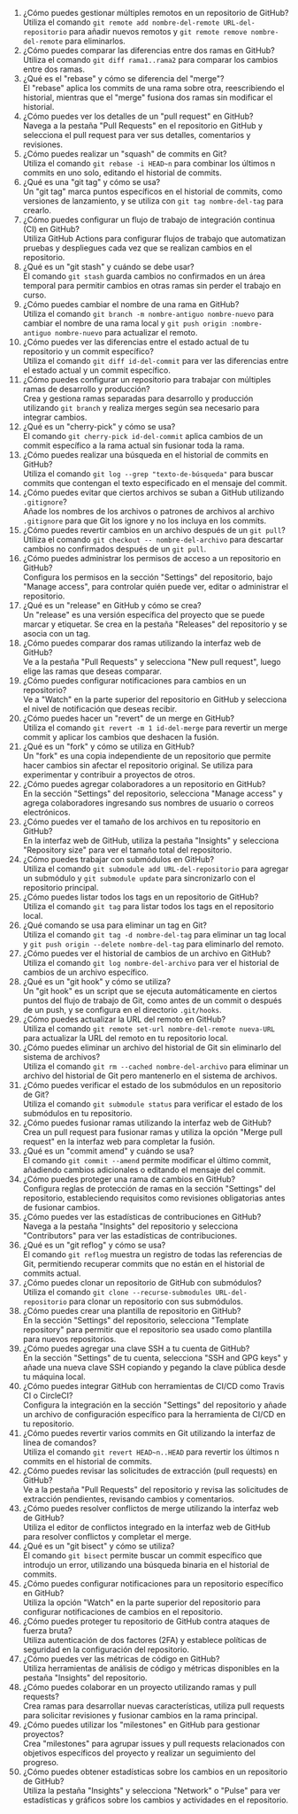 1) ¿Cómo puedes gestionar múltiples remotos en un repositorio de GitHub?  
    Utiliza el comando `git remote add nombre-del-remote URL-del-repositorio` para añadir nuevos remotos y `git remote remove nombre-del-remote` para eliminarlos.
2) ¿Cómo puedes comparar las diferencias entre dos ramas en GitHub?  
    Utiliza el comando `git diff rama1..rama2` para comparar los cambios entre dos ramas.
3) ¿Qué es el "rebase" y cómo se diferencia del "merge"?  
    El "rebase" aplica los commits de una rama sobre otra, reescribiendo el historial, mientras que el "merge" fusiona dos ramas sin modificar el historial.
4) ¿Cómo puedes ver los detalles de un "pull request" en GitHub?  
    Navega a la pestaña "Pull Requests" en el repositorio en GitHub y selecciona el pull request para ver sus detalles, comentarios y revisiones.
5) ¿Cómo puedes realizar un "squash" de commits en Git?  
    Utiliza el comando `git rebase -i HEAD~n` para combinar los últimos n commits en uno solo, editando el historial de commits.
6) ¿Qué es una "git tag" y cómo se usa?  
    Un "git tag" marca puntos específicos en el historial de commits, como versiones de lanzamiento, y se utiliza con `git tag nombre-del-tag` para crearlo.
7) ¿Cómo puedes configurar un flujo de trabajo de integración continua (CI) en GitHub?  
    Utiliza GitHub Actions para configurar flujos de trabajo que automatizan pruebas y despliegues cada vez que se realizan cambios en el repositorio.
8) ¿Qué es un "git stash" y cuándo se debe usar?  
    El comando `git stash` guarda cambios no confirmados en un área temporal para permitir cambios en otras ramas sin perder el trabajo en curso.
9) ¿Cómo puedes cambiar el nombre de una rama en GitHub?  
    Utiliza el comando `git branch -m nombre-antiguo nombre-nuevo` para cambiar el nombre de una rama local y `git push origin :nombre-antiguo nombre-nuevo` para actualizar el remoto.
10) ¿Cómo puedes ver las diferencias entre el estado actual de tu repositorio y un commit específico?  
    Utiliza el comando `git diff id-del-commit` para ver las diferencias entre el estado actual y un commit específico.
11) ¿Cómo puedes configurar un repositorio para trabajar con múltiples ramas de desarrollo y producción?  
    Crea y gestiona ramas separadas para desarrollo y producción utilizando `git branch` y realiza merges según sea necesario para integrar cambios.
12) ¿Qué es un "cherry-pick" y cómo se usa?  
    El comando `git cherry-pick id-del-commit` aplica cambios de un commit específico a la rama actual sin fusionar toda la rama.
13) ¿Cómo puedes realizar una búsqueda en el historial de commits en GitHub?  
    Utiliza el comando `git log --grep "texto-de-búsqueda"` para buscar commits que contengan el texto especificado en el mensaje del commit.
14) ¿Cómo puedes evitar que ciertos archivos se suban a GitHub utilizando `.gitignore`?  
    Añade los nombres de los archivos o patrones de archivos al archivo `.gitignore` para que Git los ignore y no los incluya en los commits.
15) ¿Cómo puedes revertir cambios en un archivo después de un `git pull`?  
    Utiliza el comando `git checkout -- nombre-del-archivo` para descartar cambios no confirmados después de un `git pull`.
16) ¿Cómo puedes administrar los permisos de acceso a un repositorio en GitHub?  
    Configura los permisos en la sección "Settings" del repositorio, bajo "Manage access", para controlar quién puede ver, editar o administrar el repositorio.
17) ¿Qué es un "release" en GitHub y cómo se crea?  
    Un "release" es una versión específica del proyecto que se puede marcar y etiquetar. Se crea en la pestaña "Releases" del repositorio y se asocia con un tag.
18) ¿Cómo puedes comparar dos ramas utilizando la interfaz web de GitHub?  
    Ve a la pestaña "Pull Requests" y selecciona "New pull request", luego elige las ramas que deseas comparar.
19) ¿Cómo puedes configurar notificaciones para cambios en un repositorio?  
    Ve a "Watch" en la parte superior del repositorio en GitHub y selecciona el nivel de notificación que deseas recibir.
20) ¿Cómo puedes hacer un "revert" de un merge en GitHub?  
    Utiliza el comando `git revert -m 1 id-del-merge` para revertir un merge commit y aplicar los cambios que deshacen la fusión.
21) ¿Qué es un "fork" y cómo se utiliza en GitHub?  
    Un "fork" es una copia independiente de un repositorio que permite hacer cambios sin afectar el repositorio original. Se utiliza para experimentar y contribuir a proyectos de otros.
22) ¿Cómo puedes agregar colaboradores a un repositorio en GitHub?  
    En la sección "Settings" del repositorio, selecciona "Manage access" y agrega colaboradores ingresando sus nombres de usuario o correos electrónicos.
23) ¿Cómo puedes ver el tamaño de los archivos en tu repositorio en GitHub?  
    En la interfaz web de GitHub, utiliza la pestaña "Insights" y selecciona "Repository size" para ver el tamaño total del repositorio.
24) ¿Cómo puedes trabajar con submódulos en GitHub?  
    Utiliza el comando `git submodule add URL-del-repositorio` para agregar un submódulo y `git submodule update` para sincronizarlo con el repositorio principal.
25) ¿Cómo puedes listar todos los tags en un repositorio de GitHub?  
    Utiliza el comando `git tag` para listar todos los tags en el repositorio local.
26) ¿Qué comando se usa para eliminar un tag en Git?  
    Utiliza el comando `git tag -d nombre-del-tag` para eliminar un tag local y `git push origin --delete nombre-del-tag` para eliminarlo del remoto.
27) ¿Cómo puedes ver el historial de cambios de un archivo en GitHub?  
    Utiliza el comando `git log nombre-del-archivo` para ver el historial de cambios de un archivo específico.
28) ¿Qué es un "git hook" y cómo se utiliza?  
    Un "git hook" es un script que se ejecuta automáticamente en ciertos puntos del flujo de trabajo de Git, como antes de un commit o después de un push, y se configura en el directorio `.git/hooks`.
29) ¿Cómo puedes actualizar la URL del remoto en GitHub?  
    Utiliza el comando `git remote set-url nombre-del-remote nueva-URL` para actualizar la URL del remoto en tu repositorio local.
30) ¿Cómo puedes eliminar un archivo del historial de Git sin eliminarlo del sistema de archivos?  
    Utiliza el comando `git rm --cached nombre-del-archivo` para eliminar un archivo del historial de Git pero mantenerlo en el sistema de archivos.
31) ¿Cómo puedes verificar el estado de los submódulos en un repositorio de Git?  
    Utiliza el comando `git submodule status` para verificar el estado de los submódulos en tu repositorio.
32) ¿Cómo puedes fusionar ramas utilizando la interfaz web de GitHub?  
    Crea un pull request para fusionar ramas y utiliza la opción "Merge pull request" en la interfaz web para completar la fusión.
33) ¿Qué es un "commit amend" y cuándo se usa?  
    El comando `git commit --amend` permite modificar el último commit, añadiendo cambios adicionales o editando el mensaje del commit.
34) ¿Cómo puedes proteger una rama de cambios en GitHub?  
    Configura reglas de protección de ramas en la sección "Settings" del repositorio, estableciendo requisitos como revisiones obligatorias antes de fusionar cambios.
35) ¿Cómo puedes ver las estadísticas de contribuciones en GitHub?  
    Navega a la pestaña "Insights" del repositorio y selecciona "Contributors" para ver las estadísticas de contribuciones.
36) ¿Qué es un "git reflog" y cómo se usa?  
    El comando `git reflog` muestra un registro de todas las referencias de Git, permitiendo recuperar commits que no están en el historial de commits actual.
37) ¿Cómo puedes clonar un repositorio de GitHub con submódulos?  
    Utiliza el comando `git clone --recurse-submodules URL-del-repositorio` para clonar un repositorio con sus submódulos.
38) ¿Cómo puedes crear una plantilla de repositorio en GitHub?  
    En la sección "Settings" del repositorio, selecciona "Template repository" para permitir que el repositorio sea usado como plantilla para nuevos repositorios.
39) ¿Cómo puedes agregar una clave SSH a tu cuenta de GitHub?  
    En la sección "Settings" de tu cuenta, selecciona "SSH and GPG keys" y añade una nueva clave SSH copiando y pegando la clave pública desde tu máquina local.
40) ¿Cómo puedes integrar GitHub con herramientas de CI/CD como Travis CI o CircleCI?  
    Configura la integración en la sección "Settings" del repositorio y añade un archivo de configuración específico para la herramienta de CI/CD en tu repositorio.
41) ¿Cómo puedes revertir varios commits en Git utilizando la interfaz de línea de comandos?  
    Utiliza el comando `git revert HEAD~n..HEAD` para revertir los últimos n commits en el historial de commits.
42) ¿Cómo puedes revisar las solicitudes de extracción (pull requests) en GitHub?  
    Ve a la pestaña "Pull Requests" del repositorio y revisa las solicitudes de extracción pendientes, revisando cambios y comentarios.
43) ¿Cómo puedes resolver conflictos de merge utilizando la interfaz web de GitHub?  
    Utiliza el editor de conflictos integrado en la interfaz web de GitHub para resolver conflictos y completar el merge.
44) ¿Qué es un "git bisect" y cómo se utiliza?  
    El comando `git bisect` permite buscar un commit específico que introdujo un error, utilizando una búsqueda binaria en el historial de commits.
45) ¿Cómo puedes configurar notificaciones para un repositorio específico en GitHub?  
    Utiliza la opción "Watch" en la parte superior del repositorio para configurar notificaciones de cambios en el repositorio.
46) ¿Cómo puedes proteger tu repositorio de GitHub contra ataques de fuerza bruta?  
    Utiliza autenticación de dos factores (2FA) y establece políticas de seguridad en la configuración del repositorio.
47) ¿Cómo puedes ver las métricas de código en GitHub?  
    Utiliza herramientas de análisis de código y métricas disponibles en la pestaña "Insights" del repositorio.
48) ¿Cómo puedes colaborar en un proyecto utilizando ramas y pull requests?  
    Crea ramas para desarrollar nuevas características, utiliza pull requests para solicitar revisiones y fusionar cambios en la rama principal.
49) ¿Cómo puedes utilizar los "milestones" en GitHub para gestionar proyectos?  
    Crea "milestones" para agrupar issues y pull requests relacionados con objetivos específicos del proyecto y realizar un seguimiento del progreso.
50) ¿Cómo puedes obtener estadísticas sobre los cambios en un repositorio de GitHub?  
    Utiliza la pestaña "Insights" y selecciona "Network" o "Pulse" para ver estadísticas y gráficos sobre los cambios y actividades en el repositorio.

